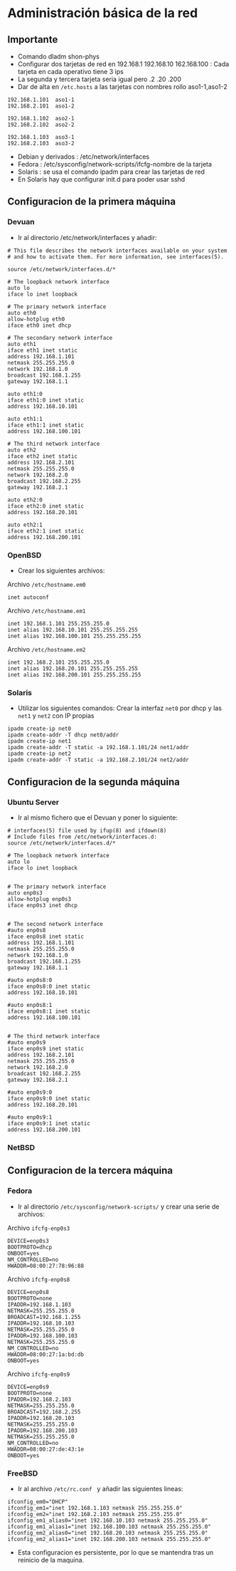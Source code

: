 # Administración básica de la red
## Importante
- Comando dladm shon-phys
- Configurar dos tarjetas de red en 192.168.1 192.168.10 162.168.100 : Cada tarjeta en cada operativo tiene 3 ips
-  La segunda y tercera tarjeta seria igual pero .2 .20 .200
-  Dar de alta en `/etc.hosts` a las tarjetas con nombres rollo aso1-1,aso1-2
```
192.168.1.101  aso1-1
192.168.2.101  aso1-2

192.168.1.102  aso2-1
192.168.2.102  aso2-2

192.168.1.103  aso3-1
192.168.2.103  aso3-2
```

-  Debian y derivados : /etc/network/interfaces
-  Fedora : /etc/sysconfig/network-scripts/ifcfg-nombre de la tarjeta  
-  Solaris : se usa el comando ipadm para crear las tarjetas de red
-  En Solaris hay que configurar init.d para poder usar sshd
## Configuracion de la primera máquina
### Devuan
- Ir al directorio /etc/network/interfaces y añadir:
```
# This file describes the network interfaces available on your system
# and how to activate them. For more information, see interfaces(5).

source /etc/network/interfaces.d/*

# The loopback network interface
auto lo
iface lo inet loopback

# The primary network interface
auto eth0
allow-hotplug eth0
iface eth0 inet dhcp

# The secondary network interface
auto eth1
iface eth1 inet static 
address 192.168.1.101 
netmask 255.255.255.0
network 192.168.1.0
broadcast 192.168.1.255
gateway 192.168.1.1

auto eth1:0
iface eth1:0 inet static
address 192.168.10.101

auto eth1:1
iface eth1:1 inet static
address 192.168.100.101

# The third network interface
auto eth2
iface eth2 inet static
address 192.168.2.101
netmask 255.255.255.0
network 192.168.2.0  
broadcast 192.168.2.255
gateway 192.168.2.1  

auto eth2:0
iface eth2:0 inet static
address 192.168.20.101

auto eth2:1
iface eth2:1 inet static
address 192.168.200.101
```
### OpenBSD
- Crear los siguientes archivos:
  
Archivo `/etc/hostname.em0`  
```
inet autoconf
```
Archivo `/etc/hostname.em1`
```
inet 192.168.1.101 255.255.255.0
inet alias 192.168.10.101 255.255.255.255
inet alias 192.168.100.101 255.255.255.255
```
Archivo  `/etc/hostname.em2`  
```
inet 192.168.2.101 255.255.255.0
inet alias 192.168.20.101 255.255.255.255
inet alias 192.168.200.101 255.255.255.255
```
### Solaris
- Utilizar los siguientes comandos:
Crear la interfaz `net0` por dhcp y las `net1` y `net2` con IP propias
```
ipadm create-ip net0
ipadm create-addr -T dhcp net0/addr
ipadm create-ip net1
ipadm create-addr -T static -a 192.168.1.101/24 net1/addr
ipadm create-ip net2
ipadm create-addr -T static -a 192.168.2.101/24 net2/addr
```


## Configuracion de la segunda máquina
### Ubuntu Server
- Ir al mismo fichero que el Devuan y poner lo siguiente:
```
# interfaces(5) file used by ifup(8) and ifdown(8)
# Include files from /etc/network/interfaces.d:
source /etc/network/interfaces.d/*

# The loopback network interface
auto lo
iface lo inet loopback


# The primary network interface
auto enp0s3
allow-hotplug enp0s3
iface enp0s3 inet dhcp


# The second network interface
#auto enp0s8
iface enp0s8 inet static 
address 192.168.1.101 
netmask 255.255.255.0
network 192.168.1.0
broadcast 192.168.1.255
gateway 192.168.1.1

#auto enp0s8:0
iface enp0s8:0 inet static
address 192.168.10.101

#auto enp0s8:1
iface enp0s8:1 inet static
address 192.168.100.101


# The third network interface
#auto enp0s9
iface enp0s9 inet static
address 192.168.2.101
netmask 255.255.255.0
network 192.168.2.0  
broadcast 192.168.2.255
gateway 192.168.2.1  

#auto enp0s9:0
iface enp0s9:0 inet static
address 192.168.20.101

#auto enp0s9:1
iface enp0s9:1 inet static
address 192.168.200.101
```
### NetBSD
## Configuracion de la tercera máquina
### Fedora
- Ir al directorio `/etc/sysconfig/network-scripts/` y crear una serie de archivos:  

Archivo `ifcfg-enp0s3`
```
DEVICE=enp0s3
BOOTPROTO=dhcp
ONBOOT=yes
NM_CONTROLLED=no
HWADDR=08:00:27:78:96:88
```
Archivo `ifcfg-enp0s8`
```
DEVICE=enp0s8
BOOTPROTO=none
IPADDR=192.168.1.103
NETMASK=255.255.255.0
BROADCAST=192.168.1.255
IPADDR=192.168.10.103
NETMASK=255.255.255.0
IPADDR=192.168.100.103
NETMASK=255.255.255.0
NM_CONTROLLED=no
HWADDR=08:00:27:1a:bd:db
ONBOOT=yes
```
Archivo `ifcfg-enp0s9`
```
DEVICE=enp0s9
BOOTPROTO=none
IPADDR=192.168.2.103
NETMASK=255.255.255.0
BROADCAST=192.168.2.255
IPADDR=192.168.20.103
NETMASK=255.255.255.0
IPADDR=192.168.200.103
NETMASK=255.255.255.0
NM_CONTROLLED=no
HWADDR=08:00:27:de:43:1e
ONBOOT=yes
```

### FreeBSD
- Ir al archivo `/etc/rc.conf ` y añadir las siguientes lineas:
```
ifconfig_em0="DHCP"
ifconfig_em1="inet 192.168.1.103 netmask 255.255.255.0"
ifconfig_em2="inet 192.168.2.103 netmask 255.255.255.0"
ifconfig_em1_alias0="inet 192.168.10.103 netmask 255.255.255.0"
ifconfig_em1_alias1="inet 192.168.100.103 netmask 255.255.255.0"
ifconfig_em2_alias0="inet 192.168.20.103 netmask 255.255.255.0"
ifconfig_em2_alias1="inet 192.168.200.103 netmask 255.255.255.0"
```
- Esta configuracion es persistente, por lo que se mantendra tras un reinicio de la maquina.
  


